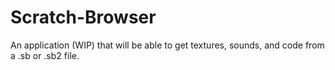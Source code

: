 # Scratch-Browser
An application (WIP) that will be able to get textures, sounds, and code from a .sb or .sb2 file.
